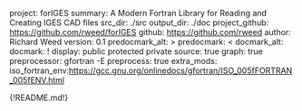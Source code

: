 project: forIGES
summary: A Modern Fortran Library for Reading and Creating IGES CAD files 
src_dir: ./src
output_dir: ./doc
project_github: https://github.com/rweed/forIGES
github: https://github.com/rweed
author: Richard Weed 
version: 0.1
predocmark_alt: >
predocmark: <
docmark_alt:
docmark: !
display: public
         protected
         private
source: true
graph:  true
preprocessor: gfortran -E
preprocess: true
extra_mods: iso_fortran_env:https://gcc.gnu.org/onlinedocs/gfortran/ISO_005fFORTRAN_005fENV.html
 
{!README.md!}
